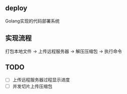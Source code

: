 ## deploy
Golang实现的代码部署系统

## 实现流程
打包本地文件 -> 上传远程服务器 -> 解压压缩包 -> 执行命令

## TODO
- [ ] 上传远程服务器过程显示进度
- [ ] 并发切片上传压缩包